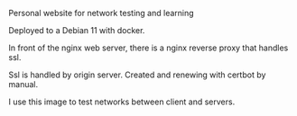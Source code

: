 Personal website for network testing and learning

Deployed to a Debian 11 with docker.

In front of the nginx web server, there is a nginx reverse proxy that handles ssl.

Ssl is handled by origin server. Created and renewing with certbot by manual.

I use this image to test networks between client and servers.
